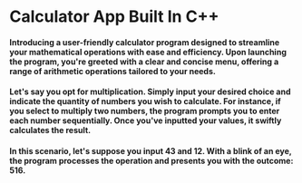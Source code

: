 # Calculator App Built In C++

#### Introducing a user-friendly calculator program designed to streamline your mathematical operations with ease and efficiency. Upon launching the program, you're greeted with a clear and concise menu, offering a range of arithmetic operations tailored to your needs.

#### Let's say you opt for multiplication. Simply input your desired choice and indicate the quantity of numbers you wish to calculate. For instance, if you select to multiply two numbers, the program prompts you to enter each number sequentially. Once you've inputted your values, it swiftly calculates the result.

#### In this scenario, let's suppose you input 43 and 12. With a blink of an eye, the program processes the operation and presents you with the outcome: 516.

